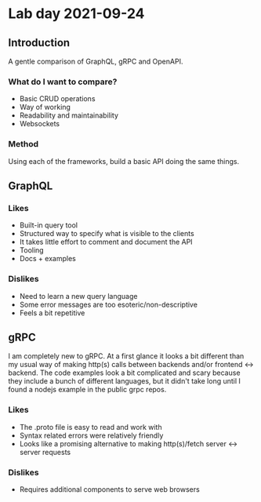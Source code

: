 # Lab day 2021-09-24

## Introduction

A gentle comparison of GraphQL, gRPC and OpenAPI.

### What do I want to compare?
 - Basic CRUD operations
 - Way of working
 - Readability and maintainability
 - Websockets

### Method

Using each of the frameworks, build a basic API doing the same things.

## GraphQL
### Likes
 - Built-in query tool
 - Structured way to specify what is visible to the clients
 - It takes little effort to comment and document the API
 - Tooling
 - Docs + examples

### Dislikes
 - Need to learn a new query language
 - Some error messages are too esoteric/non-descriptive
 - Feels a bit repetitive

 ## gRPC

I am completely new to gRPC. At a first glance it looks a bit different than my usual way of making http(s) calls between backends and/or frontend <-> backend. The code examples look a bit complicated and scary because they include a bunch of different languages, but it didn't take long until I found a nodejs example in the public grpc repos.

### Likes
 - The .proto file is easy to read and work with
 - Syntax related errors were relatively friendly
 - Looks like a promising alternative to making http(s)/fetch server <-> server requests 

### Dislikes
 - Requires additional components to serve web browsers